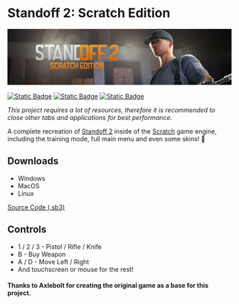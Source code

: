 # Standoff 2: Scratch Edition
<p align="center">
    
![GitHub Cover](https://raw.githubusercontent.com/Wanja01YT/standoff2-scratch/main/github-banner.png)
    
</p>

[![Static Badge](https://img.shields.io/badge/scratch-0.1.0-orange?logo=scratch&logoColor=orange)](about:blank)
[![Static Badge](https://img.shields.io/badge/gamejolt-0.1.0-green?logo=gamejolt&logoColor=green)](https://gamejolt.com/games/standoff2-scratch/892066)
[![Static Badge](https://img.shields.io/badge/itch.io-0.1.0-FA5C5C?logo=itchdotio&logoColor=FA5C5C)](https://wanja01yt.itch.io/standoff2-scratch)

<i>This project requires a lot of resources, therefore it is recommended to close other tabs and applications for best performance.</i>

A complete recreation of [Standoff 2](https://install.standoff2.com/) inside of the [Scratch](https://scratch.mit.edu/) game engine, including the training mode, full main menu and even some skins! 👀

## Downloads

- Windows
- MacOS
- Linux

[Source Code (.sb3)](https://github.com/Wanja01YT/standoff2-scratch/releases/download/source-code/3DTest.sb3)

## Controls

- 1 / 2 / 3 - Pistol / Rifle / Knife
- B - Buy Weapon
- A / D - Move Left / Right
- And touchscreen or mouse for the rest!

#### Thanks to Axlebolt for creating the original game as a base for this project.
